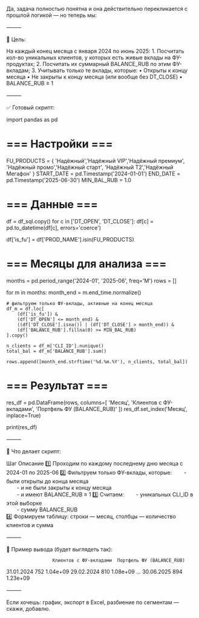 Да, задача полностью понятна и она действительно перекликается с прошлой логикой — но теперь мы:

⸻

📌 Цель:

На каждый конец месяца с января 2024 по июнь 2025:
	1.	Посчитать кол-во уникальных клиентов, у которых есть живые вклады на ФУ-продуктах;
	2.	Посчитать их суммарный BALANCE_RUB по этим ФУ-вкладам;
	3.	Учитывать только те вклады, которые:
	•	Открыты к концу месяца
	•	Не закрыты к концу месяца (или вообще без DT_CLOSE)
	•	BALANCE_RUB ≥ 1

⸻

✅ Готовый скрипт:

import pandas as pd

# === Настройки ===
FU_PRODUCTS = {
    'Надёжный','Надёжный VIP','Надёжный премиум',
    'Надёжный промо','Надёжный старт',
    'Надёжный T2','Надёжный Мегафон'
}
START_DATE = pd.Timestamp('2024-01-01')
END_DATE   = pd.Timestamp('2025-06-30')
MIN_BAL_RUB = 1.0

# === Данные ===
df = df_sql.copy()
for c in ['DT_OPEN', 'DT_CLOSE']:
    df[c] = pd.to_datetime(df[c], errors='coerce')

df['is_fu'] = df['PROD_NAME'].isin(FU_PRODUCTS)

# === Месяцы для анализа ===
months = pd.period_range('2024-01', '2025-06', freq='M')
rows = []

for m in months:
    month_end = m.end_time.normalize()

    # фильтруем только ФУ-вклады, активные на конец месяца
    df_m = df.loc[
        (df['is_fu']) &
        (df['DT_OPEN'] <= month_end) &
        ((df['DT_CLOSE'].isna()) | (df['DT_CLOSE'] > month_end)) &
        (df['BALANCE_RUB'].fillna(0) >= MIN_BAL_RUB)
    ].copy()

    n_clients = df_m['CLI_ID'].nunique()
    total_bal = df_m['BALANCE_RUB'].sum()

    rows.append([month_end.strftime('%d.%m.%Y'), n_clients, total_bal])

# === Результат ===
res_df = pd.DataFrame(rows, columns=[
    'Месяц',
    'Клиентов с ФУ-вкладами',
    'Портфель ФУ (BALANCE_RUB)'
])
res_df.set_index('Месяц', inplace=True)

print(res_df)


⸻

📌 Что делает скрипт:

Шаг	Описание
1️⃣	Проходим по каждому последнему дню месяца с 2024-01 по 2025-06
2️⃣	Фильтруем только ФУ-вклады, которые:
  - были открыты до конца месяца	
  - и не были закрыты к концу месяца	
  - и имеют BALANCE_RUB ≥ 1	
3️⃣	Считаем:
  - уникальных CLI_ID в этой выборке	
  - сумму BALANCE_RUB	
4️⃣	Формируем таблицу: строки — месяц, столбцы — количество клиентов и сумма


⸻

🔄 Пример вывода (будет выглядеть так):

                     Клиентов с ФУ-вкладами  Портфель ФУ (BALANCE_RUB)
31.01.2024                               752                 1.04e+09
29.02.2024                               810                 1.08e+09
...
30.06.2025                               894                 1.23e+09


⸻

Если хочешь: график, экспорт в Excel, разбиение по сегментам — скажи, добавлю.
